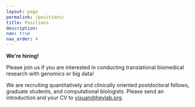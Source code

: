 ```yaml
---
layout: page
permalink: /positions/
title: Positions
description: 
nav: true
nav_order: 4
---
```


**We're hiring!**

Please join us if you are interested in conducting translational biomedical research with genomics or big data!

We are recruiting quantitatively and clinically oriented postdoctoral fellows, graduate students, and computational biologists. Please send an introduction and your CV to yixuan@heylab.org.

